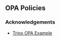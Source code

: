## OPA Policies

### Acknowledgements

- [Trino OPA Example](https://github.com/DragonPomelo/trino-opa-example)
